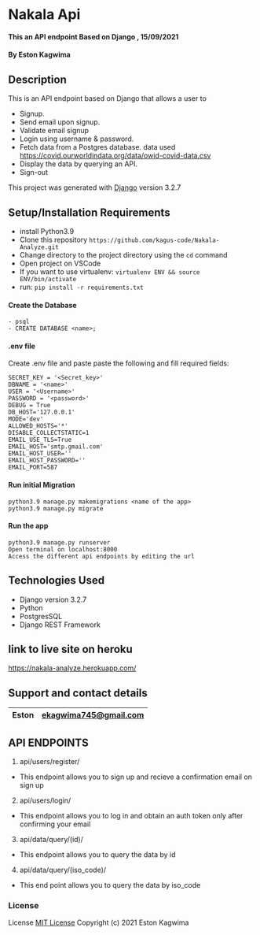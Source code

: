 # Nakala Api

#### This an API endpoint Based on Django , 15/09/2021

#### By **Eston Kagwima**

## Description

This is an API endpoint based on Django that allows a user to

- Signup.
- Send email upon signup.
- Validate email signup
- Login using username & password.
- Fetch data from a Postgres database. data used https://covid.ourworldindata.org/data/owid-covid-data.csv
- Display the data by querying an API.
- Sign-out

This project was generated with [Django](https://docs.djangoproject.com/en/3.2/) version 3.2.7

## Setup/Installation Requirements

- install Python3.9
- Clone this repository `https://github.com/kagus-code/Nakala-Analyze.git`
- Change directory to the project directory using the `cd` command
- Open project on VSCode
- If you want to use virtualenv: `virtualenv ENV && source ENV/bin/activate`
- run: `pip install -r requirements.txt`

#### Create the Database

    - psql
    - CREATE DATABASE <name>;

#### .env file

Create .env file and paste paste the following and fill required fields:

    SECRET_KEY = '<Secret_key>'
    DBNAME = '<name>'
    USER = '<Username>'
    PASSWORD = '<password>'
    DEBUG = True
    DB_HOST='127.0.0.1'
    MODE='dev'
    ALLOWED_HOSTS='*'
    DISABLE_COLLECTSTATIC=1
    EMAIL_USE_TLS=True
    EMAIL_HOST='smtp.gmail.com'
    EMAIL_HOST_USER=''
    EMAIL_HOST_PASSWORD=''
    EMAIL_PORT=587

#### Run initial Migration

    python3.9 manage.py makemigrations <name of the app>
    python3.9 manage.py migrate

#### Run the app

    python3.9 manage.py runserver
    Open terminal on localhost:8000
    Access the different api endpoints by editing the url

## Technologies Used

- Django version 3.2.7
- Python
- PostgresSQL
- Django REST Framework

## link to live site on heroku

https://nakala-analyze.herokuapp.com/

## Support and contact details

| Eston | ekagwima745@gmail.com |
| ----- | --------------------- |

## API ENDPOINTS

1.  api/users/register/

- This endpoint allows you to sign up and recieve a confirmation email on sign up

2. api/users/login/

- This endpoint allows you to log in and obtain an auth token only after confirming your email

3.  api/data/query/(id)/

- This endpoint allows you to query the data by id

4.  api/data/query/(iso_code)/

- This end point allows you to query the data by iso_code

### License

License
[MIT License](https://choosealicense.com/licenses/mit/)
Copyright (c) 2021 Eston Kagwima
